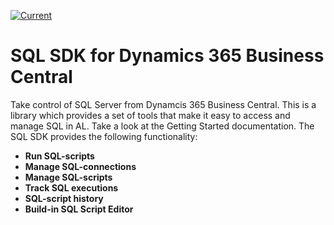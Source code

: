[![Current](https://github.com/juliandittmann/AL.SQLSDK/actions/workflows/current.yml/badge.svg)](https://github.com/juliandittmann/AL.SQLSDK/actions/workflows/current.yml)

# SQL SDK for Dynamics 365 Business Central

Take control of SQL Server from Dynamcis 365 Business Central.
This is a library which provides a set of tools that make it easy to access and manage SQL in AL. Take a look at the Getting Started documentation. The SQL SDK provides the following functionality:

* **Run SQL-scripts**
* **Manage SQL-connections**
* **Manage SQL-scripts**
* **Track SQL executions**
* **SQL-script history**
* **Build-in SQL Script Editor**